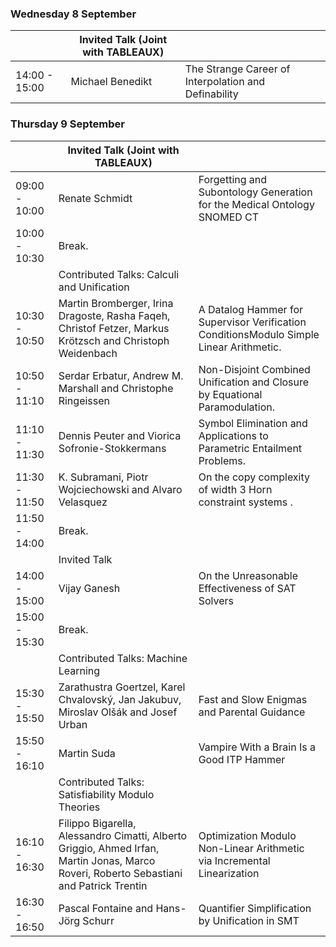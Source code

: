 ### Wednesday 8 September

|               | Invited Talk (Joint with TABLEAUX) |                                                      |
|---------------|------------------------------------|------------------------------------------------------|
| 14:00 - 15:00 | Michael Benedikt                   | The Strange Career of Interpolation and Definability |


### Thursday 9 September 

|               | Invited Talk  (Joint with TABLEAUX)                                                                                                     |                                                                                         |
|---------------|-----------------------------------------------------------------------------------------------------------------------------------------|-----------------------------------------------------------------------------------------|
| 09:00 - 10:00 | Renate Schmidt                                                                                                                          | Forgetting and Subontology Generation for the Medical Ontology SNOMED CT                |
| 10:00 - 10:30 | Break.                                                                                                                                  |                                                                                         |
|               | Contributed Talks: Calculi and Unification                                                                                              |                                                                                         |
| 10:30 - 10:50 | Martin Bromberger, Irina Dragoste, Rasha Faqeh, Christof Fetzer, Markus Krötzsch and Christoph Weidenbach                               | A Datalog Hammer for Supervisor Verification ConditionsModulo Simple Linear Arithmetic. |
| 10:50 - 11:10 | Serdar Erbatur, Andrew M. Marshall and Christophe Ringeissen                                                                            | Non-Disjoint Combined Unification and Closure by Equational Paramodulation.             |
| 11:10 - 11:30 | Dennis Peuter and Viorica Sofronie-Stokkermans                                                                                          | Symbol Elimination and Applications to Parametric Entailment Problems.                  |
| 11:30 - 11:50 | K. Subramani, Piotr Wojciechowski and Alvaro Velasquez                                                                                  | On the copy complexity of width 3 Horn constraint systems .                             |
| 11:50 - 14:00 | Break.                                                                                                                                  |                                                                                         |
|               | Invited Talk                                                                                                                            |                                                                                         |
| 14:00 - 15:00 | Vijay Ganesh                                                                                                                            | On the Unreasonable Effectiveness of SAT Solvers                                        |
| 15:00 - 15:30 | Break.                                                                                                                                  |                                                                                         |
|               | Contributed Talks: Machine Learning                                                                                                     |                                                                                         |
| 15:30 - 15:50 |  Zarathustra Goertzel, Karel Chvalovský, Jan Jakubuv, Miroslav Olšák and Josef Urban                                                    | Fast and Slow Enigmas and Parental Guidance                                             |
| 15:50 - 16:10 | Martin Suda                                                                                                                             | Vampire With a Brain Is a Good ITP Hammer                                               |
|               | Contributed Talks: Satisfiability Modulo Theories                                                                                       |                                                                                         |
| 16:10 - 16:30 | Filippo Bigarella, Alessandro Cimatti, Alberto Griggio, Ahmed Irfan, Martin Jonas, Marco Roveri, Roberto Sebastiani and Patrick Trentin | Optimization Modulo Non-Linear Arithmetic via Incremental Linearization                 |
| 16:30 - 16:50 | Pascal Fontaine and Hans-Jörg Schurr                                                                                                    | Quantifier Simplification by Unification in SMT                                         |


